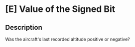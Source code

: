 # [E] Value of the Signed Bit

## Description

Was the aircraft's last recorded altitude positive or negative?

